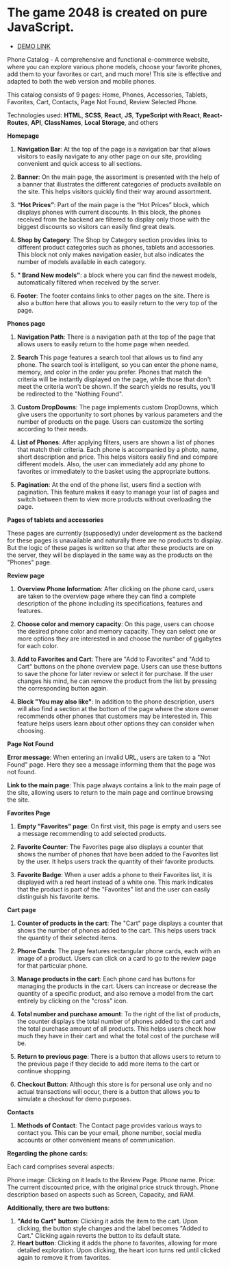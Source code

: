 # The game 2048 is created on pure JavaScript.

  - [DEMO LINK](https://Maks-Tsarenko.github.io/react_phone_catalog/)

Phone Catalog - A comprehensive and functional e-commerce website, where you can explore various phone models, choose your favorite phones, add them to your favorites or cart, and much more! This site is effective and adapted to both the web version and mobile phones.

This catalog consists of 9 pages: Home, Phones, Accessories, Tablets, Favorites, Cart, Contacts, Page Not Found, Review Selected Phone.

Technologies used: **HTML**, **SCSS**, **React**, **JS**, **TypeScript with React**, **React-Routes**, **API**, **ClassNames**, **Local Storage**, and others


**Homepage**

1. **Navigation Bar**: At the top of the page is a navigation bar that allows visitors to easily navigate to any other page on our site, providing convenient and quick access to all sections.

2. **Banner**:  On the main page, the assortment is presented with the help of a banner that illustrates the different categories of products available on the site. This helps visitors quickly find their way around  assortment.

3. **“Hot Prices”**: Part of the main page is the “Hot Prices” block, which displays phones with current discounts. In this block, the phones received from the backend are filtered to display only those with the biggest discounts so visitors can easily find great deals.

4. **Shop by Category**: The Shop by Category section provides links to different product categories such as phones, tablets and accessories. This block not only makes navigation easier, but also indicates the number of models available in each category.

5. **" Brand New models"**: a block where you can find the newest models, automatically filtered when received by the server.

6. **Footer**: The footer contains links to other pages on the site. There is also a button here that allows you to easily return to the very top of the page.


**Phones page**

1. **Navigation Path**: There is a navigation path at the top of the page that allows users to easily return to the home page when needed.

2. **Search** This page features a search tool that allows us to find any phone. The search tool is intelligent, so you can enter the phone name, memory, and color in the order you prefer. Phones that match the criteria will be instantly displayed on the page, while those that don't meet the criteria won't be shown. If the search yields no results, you'll be redirected to the "Nothing Found".

3. **Custom DropDowns**: The page implements custom DropDowns, which give users the opportunity to sort phones by various parameters and the number of products on the page. Users can customize the sorting according to their needs.

4. **List of Phones**: After applying filters, users are shown a list of phones that match their criteria. Each phone is accompanied by a photo, name, short description and price. This helps visitors easily find and compare different models. Also, the user can immediately add any phone to favorites or immediately to the basket using the appropriate buttons.

5. **Pagination**: At the end of the phone list, users find a section with pagination. This feature makes it easy to manage your list of pages and switch between them to view more products without overloading the page.


**Pages of tablets and accessories**

These pages are currently (supposedly) under development as the backend for these pages is unavailable and naturally there are no products to display. But the logic of these pages is written so that after these products are on the server, they will be displayed in the same way as the products on the "Phones" page.


**Review page**

1. **Overview Phone Information**: After clicking on the phone card, users are taken to the overview page where they can find a complete description of the phone including its specifications, features and features.

2. **Choose color and memory capacity**: On this page, users can choose the desired phone color and memory capacity. They can select one or more options they are interested in and choose the number of gigabytes for each color.

3. **Add to Favorites and Cart**: There are "Add to Favorites" and "Add to Cart" buttons on the phone overview page. Users can use these buttons to save the phone for later review or select it for purchase. If the user changes his mind, he can remove the product from the list by pressing the corresponding button again.

4. **Block "You may also like"**: In addition to the phone description, users will also find a section at the bottom of the page where the store owner recommends other phones that customers may be interested in. This feature helps users learn about other options they can consider when choosing.


**Page Not Found**

**Error message**: When entering an invalid URL, users are taken to a "Not Found" page. Here they see a message informing them that the page was not found.

**Link to the main page**: This page always contains a link to the main page of the site, allowing users to return to the main page and continue browsing the site.


**Favorites Page**

1. **Empty "Favorites" page**: On first visit, this page is empty and users see a message recommending to add selected products.

2. **Favorite Counter**: The Favorites page also displays a counter that shows the number of phones that have been added to the Favorites list by the user. It helps users track the quantity of their favorite products.

3. **Favorite Badge**: When a user adds a phone to their Favorites list, it is displayed with a red heart instead of a white one. This mark indicates that the product is part of the "Favorites" list and the user can easily distinguish his favorite items.


**Cart page**

1. **Counter of products in the cart**: The "Cart" page displays a counter that shows the number of phones added to the cart. This helps users track the quantity of their selected items.

2. **Phone Cards**: The page features rectangular phone cards, each with an image of a product. Users can click on a card to go to the review page for that particular phone.

3. **Manage products in the cart**: Each phone card has buttons for managing the products in the cart. Users can increase or decrease the quantity of a specific product, and also remove a model from the cart entirely by clicking on the "cross" icon.

4. **Total number and purchase amount**: To the right of the list of products, the counter displays the total number of phones added to the cart and the total purchase amount of all products. This helps users check how much they have in their cart and what the total cost of the purchase will be.

5. **Return to previous page**: There is a button that allows users to return to the previous page if they decide to add more items to the cart or continue shopping.

6. **Checkout Button**: Although this store is for personal use only and no actual transactions will occur, there is a button that allows you to simulate a checkout for demo purposes.


**Contacts**

1. **Methods of Contact**: The Contact page provides various ways to contact you. This can be your email, phone number, social media accounts or other convenient means of communication.


**Regarding the phone cards:**

Each card comprises several aspects:

Phone image: Clicking on it leads to the Review Page.
Phone name.
Price: The current discounted price, with the original price struck through.
Phone description based on aspects such as Screen, Capacity, and RAM.


**Additionally, there are two buttons**:

1. **"Add to Cart" button**: Clicking it adds the item to the cart. Upon clicking, the button style changes and the label becomes "Added to Cart." Clicking again reverts the button to its default state.
2. **Heart button**: Clicking it adds the phone to favorites, allowing for more detailed exploration. Upon clicking, the heart icon turns red until clicked again to remove it from favorites.
